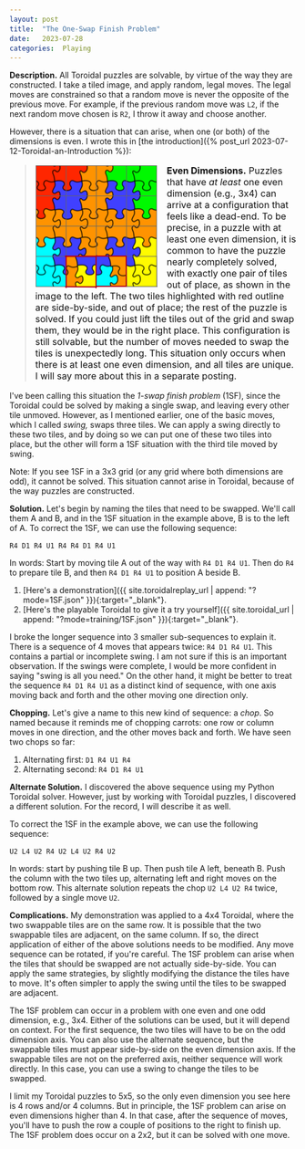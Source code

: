 ```yaml
---
layout: post
title:  "The One-Swap Finish Problem"
date:   2023-07-28 
categories:  Playing
---
```

<style>
blockquote 
{
    color: #111;
    letter-spacing: 0px;
    font-size: 16px;
}
img
{
    display:inline-block;
    float:left;
    margin-right:15px;
}
</style>

**Description.**  All Toroidal puzzles are solvable, by virtue of the way they are constructed.
I take a tiled image, and apply random, legal moves.
The legal moves are constrained so that a random move is never the opposite of the previous move.
For example, if the previous random move was `L2`, if the next random move chosen is `R2`, I throw it away and choose another.

However, there is a situation that can arise, when one (or both) of the dimensions is even.  I wrote this in [the introduction]({% post_url 2023-07-12-Toroidal-an-Introduction %}):

> ![Image-style puzzle with one pair of tiles swapped](/TImages/Puzzle4x41S.png)
>  **Even Dimensions.**  Puzzles that have *at least* one even dimension (e.g., 3x4) can arrive at a  configuration that feels like a dead-end.
> To be precise, in a puzzle with at least one even dimension, it is common to have the puzzle nearly completely solved, with exactly one pair of tiles out of place, as shown in the image to the left.
> The two tiles highlighted with red outline are side-by-side, and out of place; the rest of the puzzle is solved.
> If you could just lift the tiles out of the grid and swap them, they would be in the right place.
> This configuration is still solvable, but the number of moves needed to swap the tiles is unexpectedly long.
> This situation only occurs when there is at least one even dimension, and all tiles are unique.   I will say more about this in a separate posting. 


I've been calling this situation the *1-swap finish problem* (1SF), since the Toroidal could be solved by making a single swap, and leaving every other tile unmoved.  However, as I mentioned earlier, one of the basic moves, which I called *swing,* swaps three tiles.
We can apply a swing directly to these two tiles, and by doing so we can put one of these two tiles into place, but the other will form a 1SF situation with the third tile moved by swing.

Note: If you see 1SF in a 3x3 grid (or any grid where both dimensions are odd), it cannot be solved.  This situation cannot arise in Toroidal, because of the way puzzles are constructed.

**Solution.**  Let's begin by naming the tiles that need to be swapped.  We'll call them A and B, and in the 1SF situation in the example above, B is to the left of A.  To correct the 1SF, we can use the following sequence:

    R4 D1 R4 U1 R4 R4 D1 R4 U1

In words:  Start by moving tile A out of the way with `R4 D1 R4 U1`.   Then do `R4` to prepare tile B, and then `R4 D1 R4 U1` to position A beside B.  

1. [Here's a demonstration]({{ site.toroidalreplay_url | append:  "?mode=1SF.json" }}){:target="_blank"}.
2. [Here's the playable Toroidal to give it a try yourself]({{ site.toroidal_url | append:  "?mode=training/1SF.json" }}){:target="_blank"}.

I broke the longer sequence into 3 smaller sub-sequences to explain it.  There is a sequence of 4 moves that appears twice: `R4 D1 R4 U1`.  This contains a partial or incomplete swing.  I am not sure if this is an important observation.  If the swings were complete, I would be more confident in saying "swing is all you need."  On the other hand, it might be better to treat the sequence `R4 D1 R4 U1` as a distinct kind of sequence, with one axis moving back and forth and the other moving one direction only.  

**Chopping.**  Let's give a name to this new kind of sequence: a *chop*.  So named because it reminds me of chopping carrots: one row or column moves in one direction, and the other moves back and forth.  We have seen two chops so far:
1. Alternating first: `D1 R4 U1 R4`
2. Alternating second: `R4 D1 R4 U1`

**Alternate Solution.**  I discovered the above sequence using my Python Toroidal solver.  However, just by working with Toroidal puzzles, I discovered a different solution.  For the record, I will describe it as well.  

To correct the 1SF in the example above, we can use the following sequence: 

    U2 L4 U2 R4 U2 L4 U2 R4 U2

In words: start by pushing tile B up.   Then push tile A left, beneath B.  Push the column with the two tiles up, alternating left and right moves on the bottom row.
This alternate solution repeats the chop `U2 L4 U2 R4` twice, followed by a single move `U2`.

**Complications.**  My demonstration was applied to a 4x4 Toroidal, where the two swappable tiles are on the same row.  It is possible that the two swappable tiles are adjacent, on the same column.  If so, the direct application of either of the above solutions needs to be modified.  Any move sequence can be rotated, if you're careful.  The 1SF problem can arise when the tiles that should be swapped are not actually side-by-side.  You can apply the same strategies, by slightly modifying the distance the tiles have to move.  It's often simpler to apply the swing until the tiles to be swapped are adjacent.

The 1SF problem can occur in a problem with one even and one odd dimension, e.g., 3x4.  Either of the solutions can be used, but it will depend on context.  For the first sequence, the two tiles will have to be on the odd dimension axis.  You can also use the alternate sequence, but the swappable tiles must appear side-by-side on the even dimension axis.  If the swappable tiles are not on the preferred axis, neither sequence will work directly.  In this case, you can use a swing to change the tiles to be swapped.

I limit my Toroidal puzzles to 5x5, so the only even dimension you see here is 4 rows and/or 4 columns.  But in principle, the 1SF problem can arise on even dimensions higher than 4.  In that case, after the sequence of moves, you'll have to push the row a couple of positions to the right to finish up.  The 1SF problem does occur on a 2x2, but it can be solved with one move.

